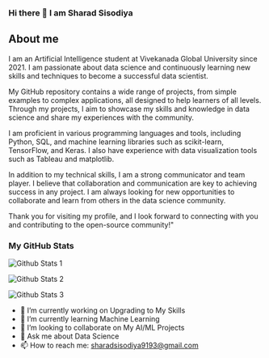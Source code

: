 ### Hi there 👋 I am Sharad Sisodiya
## About me
I am an Artificial Intelligence student at Vivekanada Global University since 2021. I am passionate about data science and continuously learning new skills and techniques to become a successful data scientist.

My GitHub repository contains a wide range of projects, from simple examples to complex applications, all designed to help learners of all levels. Through my projects, I aim to showcase my skills and knowledge in data science and share my experiences with the community.

I am proficient in various programming languages and tools, including Python, SQL, and machine learning libraries such as scikit-learn, TensorFlow, and Keras. I also have experience with data visualization tools such as Tableau and matplotlib.

In addition to my technical skills, I am a strong communicator and team player. I believe that collaboration and communication are key to achieving success in any project. I am always looking for new opportunities to collaborate and learn from others in the data science community.

Thank you for visiting my profile, and I look forward to connecting with you and contributing to the open-source community!"

### My GitHub Stats

![Github Stats 1](https://github-readme-stats.vercel.app/api?username=Sharad-18)

![Github Stats 2](https://github-readme-streak-stats.herokuapp.com/?user=Sharad-18)

![Github Stats 3](https://github-readme-stats.vercel.app/api/top-langs/?username=Sharad-18)

- 🔭 I’m currently working on Upgrading to My Skills
- 🌱 I’m currently learning Machine Learning
- 👯 I’m looking to collaborate on My AI/ML Projects
- 💬 Ask me about Data Science
- 📫 How to reach me: sharadsisodiya9193@gmail.com




<!--
**Sharad-18/Sharad-18** is a ✨ _special_ ✨ repository because its `README.md` (this file) appears on your GitHub profile.

Here are some ideas to get you started:

- 🔭 I’m currently working on ...
- 🌱 I’m currently learning ...
- 👯 I’m looking to collaborate on ...
- 🤔 I’m looking for help with ...
- 💬 Ask me about ...
- 📫 How to reach me: ...
- 😄 Pronouns: ...
- ⚡ Fun fact: ...
-->
